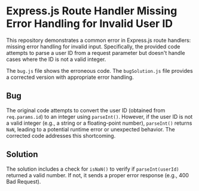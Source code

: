 # Express.js Route Handler Missing Error Handling for Invalid User ID

This repository demonstrates a common error in Express.js route handlers:  missing error handling for invalid input.  Specifically, the provided code attempts to parse a user ID from a request parameter but doesn't handle cases where the ID is not a valid integer.

The `bug.js` file shows the erroneous code. The `bugSolution.js` file provides a corrected version with appropriate error handling.

## Bug

The original code attempts to convert the user ID (obtained from `req.params.id`) to an integer using `parseInt()`.  However, if the user ID is not a valid integer (e.g., a string or a floating-point number), `parseInt()` returns `NaN`, leading to a potential runtime error or unexpected behavior.  The corrected code addresses this shortcoming.

## Solution

The solution includes a check for `isNaN()` to verify if `parseInt(userId)` returned a valid number. If not, it sends a proper error response (e.g., 400 Bad Request).
